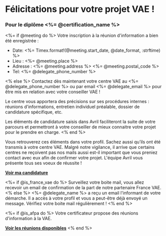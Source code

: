 [SUJET]: # (<%= @username %>, voici comment obtenir votre <%= @certification_name %>)

# Félicitations pour votre projet VAE !

### Pour le diplôme <%= @certification_name %>

<%= if @meeting do %>
Votre inscription à la réunion d'information a bien été enregistrée :

- Date: <%= Timex.format!(@meeting.start_date, @date_format, :strftime) %>
- Lieu : <%= @meeting.place %>
- Adresse : <%= @meeting.address %> <%= @meeting.postal_code %>
- Tel: <%= @delegate_phone_number %>

<% else %>
Contactez dès maintenant votre centre VAE au <%= @delegate_phone_number %> ou par email <%= @delegate_email %> pour être mis en relation avec votre conseiller VAE !

Le centre vous apportera des précisions sur ses procédures internes : réunions d'informations, entretien individuel préalable, dossier de candidature spécifique, etc.

Les éléments de candidature saisis dans Avril faciliteront la suite de votre parcours et permettront à votre conseiller de mieux connaitre votre projet pour le prendre en charge.
<% end %>

Vous retrouverez ces éléments dans votre profil. Sachez aussi qu’ils ont  été transmis à votre centre VAE. 
Malgré notre vigilance, il arrive que certains centres ne reçoivent pas nos mails aussi est-il important que vous preniez contact avec eux afin de confirmer votre projet.
L'équipe Avril vous présente tous ses voeux de réussite !

**[Voir ma candidature](<%= @url %>)**

<%= if @is_france_vae do %>
Surveillez votre boite mail, vous allez recevoir un email de confirmation de la part de notre partenaire France VAE.
<% else %>
<%= @delegate_name %> a reçu un email l'informant de votre démarche. Il a accès à votre profil et vous a peut-être déjà envoyé un message. Vérifiez votre boite mail régulièrement !
<% end %>

<%= if @is_afpa do %>
Votre certificateur propose des réunions d'information à la VAE.

**[Voir les réunions disponibles](https://www.afpa.fr/agenda?_rechercheevenementportlet_WAR_rechercheportlet_INSTANCE_4ONof6W5P5AJ_formDate=1599641591738&p_p_id=101_INSTANCE_agenda&_101_INSTANCE_agenda_afpa_ddm__22997__DateDebut_en_US=09%2F09%2F2020&_101_INSTANCE_agenda_afpa_ddm__22997__DateFin_en_US=&_101_INSTANCE_agenda_afpa_ddmStructureKey=EVENEMENT&_101_INSTANCE_agenda_categoryId=58334180&_101_INSTANCE_agenda_categoryId=&_rechercheevenementportlet_WAR_rechercheportlet_INSTANCE_4ONof6W5P5AJ_typeEvenement=58334180&_rechercheevenementportlet_WAR_rechercheportlet_INSTANCE_4ONof6W5P5AJ_region=&_rechercheevenementportlet_WAR_rechercheportlet_INSTANCE_4ONof6W5P5AJ_ville=&_rechercheevenementportlet_WAR_rechercheportlet_INSTANCE_4ONof6W5P5AJ_dateDebut=&_rechercheevenementportlet_WAR_rechercheportlet_INSTANCE_4ONof6W5P5AJ_dateFin=)**
<% end %>
